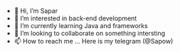 - 👋 Hi, I’m Sapar
- 👀 I’m interested in back-end development
- 🌱 I’m currently learning Java and frameworks 
- 💞️ I’m looking to collaborate on something intersting
- 📫 How to reach me ... Here is my telegram (@Sapow)

<!---
Saposh/Saposh is a ✨ special ✨ repository because its `README.md` (this file) appears on your GitHub profile.
You can click the Preview link to take a look at your changes.
--->
